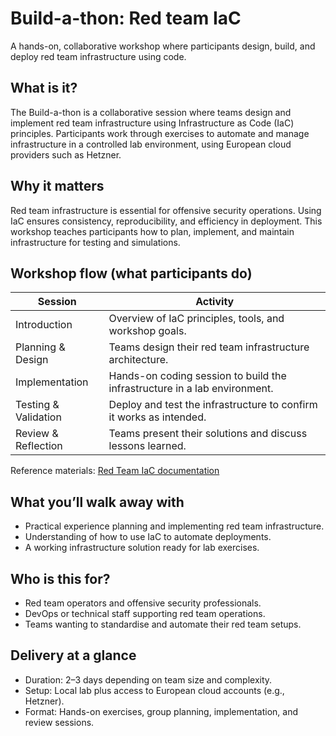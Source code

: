 # Build-a-thon: Red team IaC

A hands-on, collaborative workshop where participants design, build, and deploy red team infrastructure using code.

## What is it?

The Build-a-thon is a collaborative session where teams design and implement red team infrastructure using Infrastructure as Code (IaC) principles. Participants work through exercises to automate and manage infrastructure in a controlled lab environment, using European cloud providers such as Hetzner.

## Why it matters

Red team infrastructure is essential for offensive security operations. Using IaC ensures consistency, reproducibility, and efficiency in deployment. This workshop teaches participants how to plan, implement, and maintain infrastructure for testing and simulations.

## Workshop flow (what participants do)

| Session              | Activity                                                                  |
|----------------------|---------------------------------------------------------------------------|
| Introduction         | Overview of IaC principles, tools, and workshop goals.                    |
| Planning & Design    | Teams design their red team infrastructure architecture.                  |
| Implementation       | Hands-on coding session to build the infrastructure in a lab environment. |
| Testing & Validation | Deploy and test the infrastructure to confirm it works as intended.       |
| Review & Reflection  | Teams present their solutions and discuss lessons learned.                |

Reference materials: [Red Team IaC documentation](https://red.tymyrddin.dev/docs/in/iac/)

## What you’ll walk away with

* Practical experience planning and implementing red team infrastructure.
* Understanding of how to use IaC to automate deployments.
* A working infrastructure solution ready for lab exercises.

## Who is this for?

* Red team operators and offensive security professionals.
* DevOps or technical staff supporting red team operations.
* Teams wanting to standardise and automate their red team setups.

## Delivery at a glance

* Duration: 2–3 days depending on team size and complexity.
* Setup: Local lab plus access to European cloud accounts (e.g., Hetzner).
* Format: Hands-on exercises, group planning, implementation, and review sessions.

